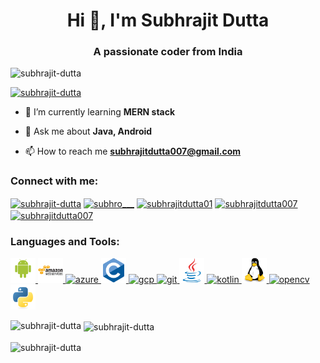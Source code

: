 <h1 align="center">Hi 👋, I'm Subhrajit Dutta</h1>
<h3 align="center">A passionate coder from India</h3>

<p align="left"> <img src="https://komarev.com/ghpvc/?username=subhrajit-dutta&label=Profile%20views&color=0e75b6&style=flat" alt="subhrajit-dutta" /> </p>

<p align="left"> <a href="https://github.com/ryo-ma/github-profile-trophy"><img src="https://github-profile-trophy.vercel.app/?username=subhrajit-dutta" alt="subhrajit-dutta" /></a> </p>

- 🌱 I’m currently learning **MERN stack**

- 💬 Ask me about **Java, Android**

- 📫 How to reach me **subhrajitdutta007@gmail.com**

<h3 align="left">Connect with me:</h3>
<p align="left">
<a href="https://linkedin.com/in/subhrajit-dutta" target="blank"><img align="center" src="https://raw.githubusercontent.com/rahuldkjain/github-profile-readme-generator/master/src/images/icons/Social/linked-in-alt.svg" alt="subhrajit-dutta" height="30" width="40" /></a>
<a href="https://instagram.com/subhro___" target="blank"><img align="center" src="https://raw.githubusercontent.com/rahuldkjain/github-profile-readme-generator/master/src/images/icons/Social/instagram.svg" alt="subhro___" height="30" width="40" /></a>
<a href="https://www.hackerrank.com/subhrajitdutta01" target="blank"><img align="center" src="https://raw.githubusercontent.com/rahuldkjain/github-profile-readme-generator/master/src/images/icons/Social/hackerrank.svg" alt="subhrajitdutta01" height="30" width="40" /></a>
<a href="https://www.leetcode.com/subhrajitdutta007" target="blank"><img align="center" src="https://raw.githubusercontent.com/rahuldkjain/github-profile-readme-generator/master/src/images/icons/Social/leet-code.svg" alt="subhrajitdutta007" height="30" width="40" /></a>
<a href="https://auth.geeksforgeeks.org/user/subhrajitdutta007" target="blank"><img align="center" src="https://raw.githubusercontent.com/rahuldkjain/github-profile-readme-generator/master/src/images/icons/Social/geeks-for-geeks.svg" alt="subhrajitdutta007" height="30" width="40" /></a>
</p>

<h3 align="left">Languages and Tools:</h3>
<p align="left"> <a href="https://developer.android.com" target="_blank" rel="noreferrer"> <img src="https://raw.githubusercontent.com/devicons/devicon/master/icons/android/android-original-wordmark.svg" alt="android" width="40" height="40"/> </a> <a href="https://aws.amazon.com" target="_blank" rel="noreferrer"> <img src="https://raw.githubusercontent.com/devicons/devicon/master/icons/amazonwebservices/amazonwebservices-original-wordmark.svg" alt="aws" width="40" height="40"/> </a> <a href="https://azure.microsoft.com/en-in/" target="_blank" rel="noreferrer"> <img src="https://www.vectorlogo.zone/logos/microsoft_azure/microsoft_azure-icon.svg" alt="azure" width="40" height="40"/> </a> <a href="https://www.cprogramming.com/" target="_blank" rel="noreferrer"> <img src="https://raw.githubusercontent.com/devicons/devicon/master/icons/c/c-original.svg" alt="c" width="40" height="40"/> </a> <a href="https://cloud.google.com" target="_blank" rel="noreferrer"> <img src="https://www.vectorlogo.zone/logos/google_cloud/google_cloud-icon.svg" alt="gcp" width="40" height="40"/> </a> <a href="https://git-scm.com/" target="_blank" rel="noreferrer"> <img src="https://www.vectorlogo.zone/logos/git-scm/git-scm-icon.svg" alt="git" width="40" height="40"/> </a> <a href="https://www.java.com" target="_blank" rel="noreferrer"> <img src="https://raw.githubusercontent.com/devicons/devicon/master/icons/java/java-original.svg" alt="java" width="40" height="40"/> </a> <a href="https://kotlinlang.org" target="_blank" rel="noreferrer"> <img src="https://www.vectorlogo.zone/logos/kotlinlang/kotlinlang-icon.svg" alt="kotlin" width="40" height="40"/> </a> <a href="https://www.linux.org/" target="_blank" rel="noreferrer"> <img src="https://raw.githubusercontent.com/devicons/devicon/master/icons/linux/linux-original.svg" alt="linux" width="40" height="40"/> </a> <a href="https://opencv.org/" target="_blank" rel="noreferrer"> <img src="https://www.vectorlogo.zone/logos/opencv/opencv-icon.svg" alt="opencv" width="40" height="40"/> </a> <a href="https://www.python.org" target="_blank" rel="noreferrer"> <img src="https://raw.githubusercontent.com/devicons/devicon/master/icons/python/python-original.svg" alt="python" width="40" height="40"/> </a> </p>

<p><img align="left" src="https://github-readme-stats.vercel.app/api/top-langs?username=subhrajit-dutta&show_icons=true&locale=en&layout=compact" alt="subhrajit-dutta" /></p>

<p>&nbsp;<img align="center" src="https://github-readme-stats.vercel.app/api?username=subhrajit-dutta&show_icons=true&locale=en" alt="subhrajit-dutta" /></p>

<p><img align="center" src="https://github-readme-streak-stats.herokuapp.com/?user=subhrajit-dutta&" alt="subhrajit-dutta" /></p>


<!---
Subhrajit-Dutta/Subhrajit-Dutta is a ✨ special ✨ repository because its `README.md` (this file) appears on your GitHub profile.
You can click the Preview link to take a look at your changes.
--->
